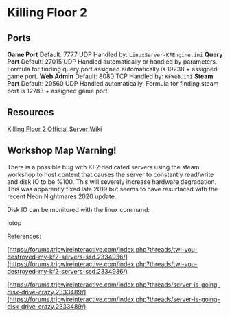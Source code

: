 # Killing Floor 2

## Ports

**Game Port** Default: 7777 UDP Handled by: `LinuxServer-KFEngine.ini` **Query Port** Default: 27015 UDP Handled automatically or handled by parameters. Formula for finding query port assigned automatically is 19238 + assigned game port. **Web Admin** Default: 8080 TCP Handled by: `KFWeb.ini` **Steam Port** Default: 20560 UDP Handled automatically. Formula for finding steam port is 12783 + assigned game port.

## Resources

[Killing Floor 2 Official Server Wiki](https://wiki.tripwireinteractive.com/index.php?title=Dedicated_Server_%28Killing_Floor_2%29)

## Workshop Map Warning!

There is a possible bug with KF2 dedicated servers using the steam workshop to host content that causes the server to constantly read/write and disk IO to be %100. This will severely increase hardware degradation. This was apparently fixed late 2019 but seems to have resurfaced with the recent Neon Nightmares 2020 update.

Disk IO can be monitored with the linux command:

iotop

References:

[https://forums.tripwireinteractive.com/index.php?threads/twi-you-destroyed-my-kf2-servers-ssd.2334936/](https://forums.tripwireinteractive.com/index.php?threads/twi-you-destroyed-my-kf2-servers-ssd.2334936/)

[https://forums.tripwireinteractive.com/index.php?threads/server-is-going-disk-drive-crazy.2333489/](https://forums.tripwireinteractive.com/index.php?threads/server-is-going-disk-drive-crazy.2333489/)





